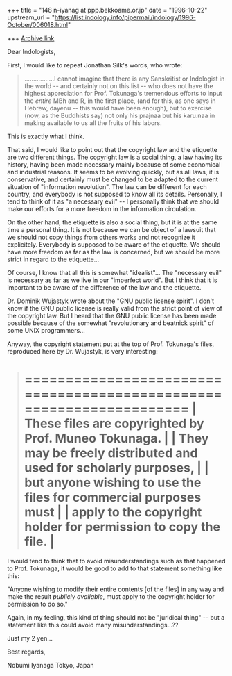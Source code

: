 +++
title = "148 n-iyanag at ppp.bekkoame.or.jp"
date = "1996-10-22"
upstream_url = "https://list.indology.info/pipermail/indology/1996-October/006018.html"

+++
[Archive link](https://list.indology.info/pipermail/indology/1996-October/006018.html)

Dear Indologists,

First, I would like to repeat Jonathan Silk's words, who wrote:

>.................I cannot imagine that there is any Sanskritist or
>Indologist in the world -- and certainly not on this list -- who does not
>have the highest appreciation for Prof. Tokunaga's tremendous
>efforts to input the *entire* MBh and R, in the first place, (and for
>this, as one says in Hebrew, dayenu -- this would have been enough), but
>to exercise (now, as the Buddhists say) not only his prajnaa but his
>karu.naa in making available to us all the fruits of his labors.
>

This is exactly what I think.

That said, I would like to point out that the copyright law and the
etiquette are two different things. The copyright law is a social
thing, a law having its history, having been made necessary mainly
because of some economical and industrial reasons. It seems to be
evolving quickly, but as all laws, it is conservative, and certainly
must be changed to be adapted to the current situation of "information
revolution". The law can be different for each country, and everybody
is not supposed to know all its details. Personally, I tend to think of it
as "a necessary evil" -- I personally think that we should make our
efforts for a more freedom in the information circulation.

On the other hand, the etiquette is also a social thing, but it is at the
same time a personal thing. It is not because we can be object of a lawsuit
that we should not copy things from others works and not recognize it
explicitely. Everybody is supposed to be aware of the etiquette. We
should have more freedom as far as the law is concerned, but we should be
more strict in regard to the etiquette...

Of course, I know that all this is somewhat "idealist"... The
"necessary evil" is necessary as far as we live in our "imperfect
world". But I think that it is important to be aware of the difference of
the law and the etiquette.

Dr. Dominik Wujastyk wrote about the "GNU public license spirit". I
don't know if the GNU public license is really valid from the strict
point of view of the copyright law. But I heard that the GNU public
license has been made possible because of the somewhat "revolutionary
and beatnick spirit" of some UNIX programmers...

Anyway, the copyright statement put at the top of Prof. Tokunaga's
files, reproduced here by Dr. Wujastyk, is very interesting:

>
> ====================================================================
> | These files are copyrighted by Prof. Muneo Tokunaga.             |
> | They may be freely distributed and used for scholarly purposes,  |
> | but anyone wishing to use the files for commercial purposes must |
> | apply to the copyright holder for permission to copy the file.   |
> ====================================================================
>

I would tend to think that to avoid misunderstandings such as that
happened to Prof. Tokunaga, it would be good to add to that statement
something like this:

"Anyone wishing to modify their entire contents [of the files] in any
way and make the result *publicly available*, must apply to the
copyright holder for permission to do so."

Again, in my feeling, this kind of thing should not be "juridical thing"
-- but a statement like this could avoid many misunderstandings...??

Just my 2 yen...

Best regards,

Nobumi Iyanaga
Tokyo,
Japan







